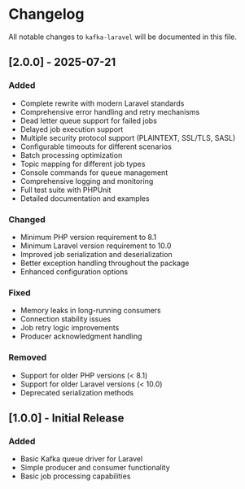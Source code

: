 # Changelog

All notable changes to `kafka-laravel` will be documented in this file.

## [2.0.0] - 2025-07-21

### Added
- Complete rewrite with modern Laravel standards
- Comprehensive error handling and retry mechanisms
- Dead letter queue support for failed jobs
- Delayed job execution support
- Multiple security protocol support (PLAINTEXT, SSL/TLS, SASL)
- Configurable timeouts for different scenarios
- Batch processing optimization
- Topic mapping for different job types
- Console commands for queue management
- Comprehensive logging and monitoring
- Full test suite with PHPUnit
- Detailed documentation and examples

### Changed
- Minimum PHP version requirement to 8.1
- Minimum Laravel version requirement to 10.0
- Improved job serialization and deserialization
- Better exception handling throughout the package
- Enhanced configuration options

### Fixed
- Memory leaks in long-running consumers
- Connection stability issues
- Job retry logic improvements
- Producer acknowledgment handling

### Removed
- Support for older PHP versions (< 8.1)
- Support for older Laravel versions (< 10.0)
- Deprecated serialization methods

## [1.0.0] - Initial Release

### Added
- Basic Kafka queue driver for Laravel
- Simple producer and consumer functionality
- Basic job processing capabilities
